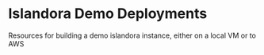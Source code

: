 # Islandora Demo Deployments
Resources for building a demo islandora instance, either on a local VM or to AWS

